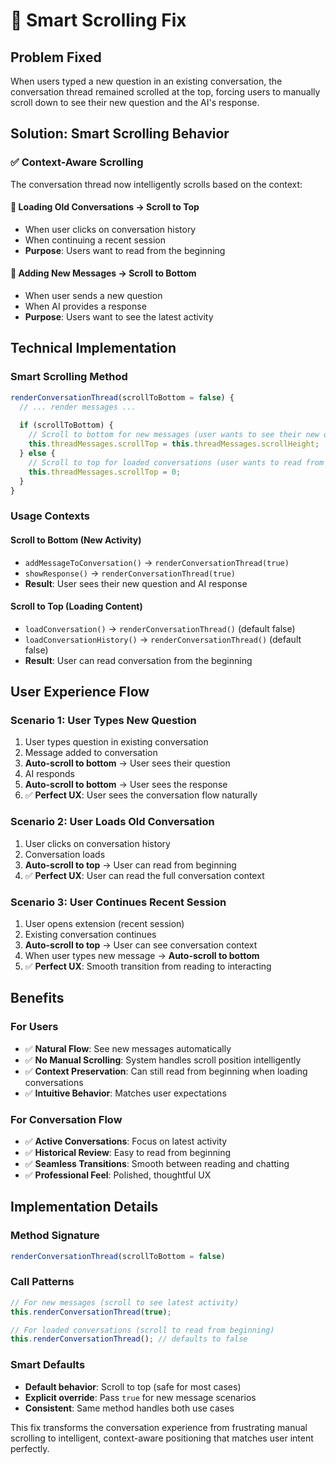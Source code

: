 # 🔄 Smart Scrolling Fix

## Problem Fixed
When users typed a new question in an existing conversation, the conversation thread remained scrolled at the top, forcing users to manually scroll down to see their new question and the AI's response.

## Solution: Smart Scrolling Behavior

### ✅ **Context-Aware Scrolling**
The conversation thread now intelligently scrolls based on the context:

#### **📖 Loading Old Conversations → Scroll to Top**
- When user clicks on conversation history
- When continuing a recent session
- **Purpose**: Users want to read from the beginning

#### **💬 Adding New Messages → Scroll to Bottom**
- When user sends a new question
- When AI provides a response
- **Purpose**: Users want to see the latest activity

## Technical Implementation

### **Smart Scrolling Method**
```javascript
renderConversationThread(scrollToBottom = false) {
  // ... render messages ...
  
  if (scrollToBottom) {
    // Scroll to bottom for new messages (user wants to see their new question/answer)
    this.threadMessages.scrollTop = this.threadMessages.scrollHeight;
  } else {
    // Scroll to top for loaded conversations (user wants to read from beginning)
    this.threadMessages.scrollTop = 0;
  }
}
```

### **Usage Contexts**

#### **Scroll to Bottom (New Activity)**
- `addMessageToConversation()` → `renderConversationThread(true)`
- `showResponse()` → `renderConversationThread(true)`
- **Result**: User sees their new question and AI response

#### **Scroll to Top (Loading Content)**
- `loadConversation()` → `renderConversationThread()` (default false)
- `loadConversationHistory()` → `renderConversationThread()` (default false)
- **Result**: User can read conversation from the beginning

## User Experience Flow

### **Scenario 1: User Types New Question**
1. User types question in existing conversation
2. Message added to conversation
3. **Auto-scroll to bottom** → User sees their question
4. AI responds
5. **Auto-scroll to bottom** → User sees the response
6. ✅ **Perfect UX**: User sees the conversation flow naturally

### **Scenario 2: User Loads Old Conversation**
1. User clicks on conversation history
2. Conversation loads
3. **Auto-scroll to top** → User can read from beginning
4. ✅ **Perfect UX**: User can read the full conversation context

### **Scenario 3: User Continues Recent Session**
1. User opens extension (recent session)
2. Existing conversation continues
3. **Auto-scroll to top** → User can see conversation context
4. When user types new message → **Auto-scroll to bottom**
5. ✅ **Perfect UX**: Smooth transition from reading to interacting

## Benefits

### **For Users**
- ✅ **Natural Flow**: See new messages automatically
- ✅ **No Manual Scrolling**: System handles scroll position intelligently
- ✅ **Context Preservation**: Can still read from beginning when loading conversations
- ✅ **Intuitive Behavior**: Matches user expectations

### **For Conversation Flow**
- ✅ **Active Conversations**: Focus on latest activity
- ✅ **Historical Review**: Easy to read from beginning
- ✅ **Seamless Transitions**: Smooth between reading and chatting
- ✅ **Professional Feel**: Polished, thoughtful UX

## Implementation Details

### **Method Signature**
```javascript
renderConversationThread(scrollToBottom = false)
```

### **Call Patterns**
```javascript
// For new messages (scroll to see latest activity)
this.renderConversationThread(true);

// For loaded conversations (scroll to read from beginning)
this.renderConversationThread(); // defaults to false
```

### **Smart Defaults**
- **Default behavior**: Scroll to top (safe for most cases)
- **Explicit override**: Pass `true` for new message scenarios
- **Consistent**: Same method handles both use cases

This fix transforms the conversation experience from frustrating manual scrolling to intelligent, context-aware positioning that matches user intent perfectly.
